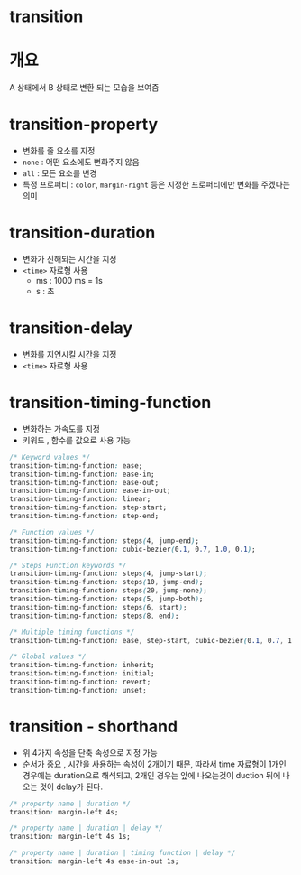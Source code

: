 # transition

# 개요

A 상태에서 B 상태로 변환 되는 모습을 보여줌

# transition-property

- 변화를 줄 요소를 지정
- `none` : 어떤 요소에도 변화주지 않음
- `all` : 모든 요소를 변경
- 특정 프로퍼티 : `color`, `margin-right` 등은 지정한 프로퍼티에만 변화를 주겠다는 의미

# transition-duration

- 변화가 진해되는 시간을 지정
- `<time>` 자료형 사용
    - ms : 1000 ms = 1s
    - s : 초

# transition-delay

- 변화를 지연시킬 시간을 지정
- `<time>` 자료형 사용

# transition-timing-function

- 변화하는 가속도를 지정
- 키워드 , 함수를 값으로 사용 가능

```css
/* Keyword values */
transition-timing-function: ease;
transition-timing-function: ease-in;
transition-timing-function: ease-out;
transition-timing-function: ease-in-out;
transition-timing-function: linear;
transition-timing-function: step-start;
transition-timing-function: step-end;

/* Function values */
transition-timing-function: steps(4, jump-end);
transition-timing-function: cubic-bezier(0.1, 0.7, 1.0, 0.1);

/* Steps Function keywords */
transition-timing-function: steps(4, jump-start);
transition-timing-function: steps(10, jump-end);
transition-timing-function: steps(20, jump-none);
transition-timing-function: steps(5, jump-both);
transition-timing-function: steps(6, start);
transition-timing-function: steps(8, end);

/* Multiple timing functions */
transition-timing-function: ease, step-start, cubic-bezier(0.1, 0.7, 1.0, 0.1);

/* Global values */
transition-timing-function: inherit;
transition-timing-function: initial;
transition-timing-function: revert;
transition-timing-function: unset;
```

# transition - shorthand

- 위 4가지 속성을 단축 속성으로 지정 가능
- 순서가 중요 , 시간을 사용하는 속성이 2개이기 때문, 따라서 time 자료형이 1개인 경우에는 duration으로 해석되고, 2개인 경우는 앞에 나오는것이 duction 뒤에 나오는 것이 delay가 된다.

```css
/* property name | duration */
transition: margin-left 4s;

/* property name | duration | delay */
transition: margin-left 4s 1s;

/* property name | duration | timing function | delay */
transition: margin-left 4s ease-in-out 1s;
```